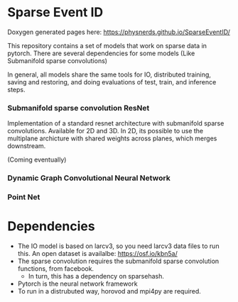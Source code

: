 # Sparse Event ID

Doxygen generated pages here: https://physnerds.github.io/SparseEventID/

This repository contains a set of models that work on sparse data in pytorch. There are several dependencies for some models (Like Submanifold sparse convolutions)

In general, all models share the same tools for IO, distributed training, saving and restoring, and doing evaluations of test, train, and inference steps.



### Submanifold sparse convolution ResNet

Implementation of a standard resnet architecture with submanifold sparse convolutions. Available for 2D and 3D.  In 2D, its possible to use the multiplane archicture with shared weights across planes, which merges downstream.

(Coming eventually)
### Dynamic Graph Convolutional Neural Network

### Point Net

# Dependencies
 - The IO model is based on larcv3, so you need larcv3 data files to run this.  An open dataset is availalbe: https://osf.io/kbn5a/
 - The sparse convolution requires the submanifold sparse convolution functions, from facebook.
   - In turn, this has a dependency on sparsehash.
 - Pytorch is the neural network framework
 - To run in a distrubuted way, horovod and mpi4py are required. 

